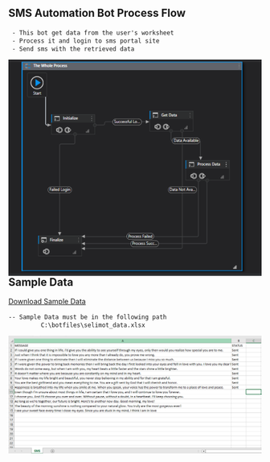 ## SMS Automation Bot Process Flow
``````
 - This bot get data from the user's worksheet
 - Process it and login to sms portal site
 - Send sms with the retrieved data 

``````
<img style="float: right;" src="Assets/process_flow.PNG" alt="process flow" />

## Sample Data
[Download Sample Data](https://github.com/geomartins/SMSAutomationBot/blob/master/Assets/selimot_data.xlsx)
``````
-- Sample Data must be in the following path 
         C:\botfiles\selimot_data.xlsx

``````

<img style="float: right;" src="Assets/selimot_data.PNG" alt="sample data" />



